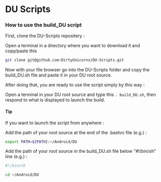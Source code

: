 # DU Scripts #

### How to use the build_DU script ###

First, clone the DU-Scripts repositery :

Open a terminal in a directory where you want to download it and copy/paste this

```bash
git clone git@github.com:DirtyUnicorns/DU-Scripts.git
```

Now with your file browser go into the DU-Scripts folder and copy the build_DU.sh file and paste it in your DU root source.

After doing that, you are ready to use the script simply by this way :

Open a terminal in your DU root source and type this ```. build_DU.sh```, then respond to what is displayed to launch the build.

#### Tip ####

If you want to launch the script from anywhere :

Add the path of your root source at the end of the .bashrc file (e.g.) :

```bash
export PATH=${PATH}:~/Android/DU

```
Add the path of your root source in the build_DU.sh file below "#!/bin/sh" line (e.g.) :

```bash
#!/bin/sh

cd ~/Android/DU
```
